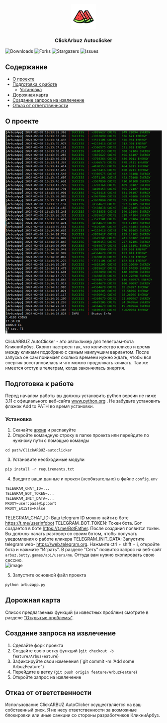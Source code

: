 <br/>
<p align="center">
  <a href="https://github.com/llimonix/ClickARBUZ-autoclicker">
    <img src="images/logo.png" alt="Logo" width="80" height="80">
  </a>

  <h3 align="center">ClickArbuz Autoclicker</h3>

</p>

![Downloads](https://img.shields.io/github/downloads/llimonix/ClickARBUZ-autoclicker/total) ![Forks](https://img.shields.io/github/forks/llimonix/ClickARBUZ-autoclicker?style=social) ![Stargazers](https://img.shields.io/github/stars/llimonix/ClickARBUZ-autoclicker?style=social) ![Issues](https://img.shields.io/github/issues/llimonix/ClickARBUZ-autoclicker)

## Содержание

* [О проекте](#о-проекте)
* [Подготовка к работе](#подготовка-к-работе)
  * [Установка](#установка)
* [Дорожная карта](#дорожная-карта)
* [Создание запроса на извлечение](#создание-запроса-на-извлечение)
* [Отказ от ответственности](#отказ-от-ответственности)

## О проекте

![Screen Shot](images/screenshot.png)

ClickARBUZ AutoClicker - это автокликер для телеграм-бота КликниАрбуз. Скрипт настроен так, что количество кликов и время между кликами подобрано с самым наилучшим вариантом. После запуска он сам понимает сколько времени нужно ждать, чтобы вся энергия восстановилась и что можно продолжать кликать. Так же имеется отстук в телеграм, когда закончилась энергия.

## Подготовка к работе

Перед началом работы вы должны установить python версии не ниже 3.11 с официального веб-сайта www.python.org . Не забудьте установить флажок Add to PATH во время установки.

### Установка

1. Скачайте [архив](https://github.com/llimonix/ClickARBUZ-autoclicker/releases/latest) и распакуйте
2. Откройте командную строку в папке проекта или перейдите по нужному пути с помощью команды

```
cd path/ClickARBUZ-autoclicker
```
3. Установите необходимые модули

```python
pip install -r requirements.txt
```

4. Введите ваши данные и прокси (необязательно) в файле `config.env`

```
TELEGRAM_CHAT_ID=...
TELEGRAM_BOT_TOKEN=...
TELEGRAM_INIT_DATA=...
PROXY=user:pass@ip:port
PROXY_EXISTS=False
```

TELEGRAM_CHAT_ID: Ваш telegram ID можно найти в боте https://t.me/userinfobot
TELEGRAM_BOT_TOKEN: Токен бота. Бот создается в боте https://t.me/BotFather. После создания появится токен. Вы должны начать разговор со своим ботом, чтобы получать уведомления о работе кликера
TELEGRAM_INIT_DATA: Запустите telegram web- https://web.telegram.org. Нажмите ctrl + shift + i, откройте бота и нажмите "Играть". В разделе "Сеть" появится запрос на веб-сайт `
arbuz.betty.games/api/users/me`. Оттуда вам нужно скопировать свою сессию. <br>
![image](https://github.com/llimonix/arbuzapp-autoclick/assets/58168234/46133eb2-c0ad-4def-9741-6a1e0351771a)

5. Запустите основной файл проекта

```python
python arbuzapp.py
```

## Дорожная карта

Список предлагаемых функций (и известных проблем) смотрите в разделе ["Открытые проблемы"](https://github.com/llimonix/ClickARBUZ-autoclicker/issues).

## Создание запроса на извлечение

1. Сделайте форк проекта
2. Создайте свою ветку функций (`git checkout -b feature/ArbuzFeature`)
3. Зафиксируйте свои изменения (`git commit -m 'Add some ArbuzFeature")
4. Перейдите в ветку (`git push origin feature/ArbuzFeature`)
5. Откройте запрос на извлечение

## Отказ от ответственности

Использование ClickARBUZ AutoClicker осуществляется на ваш собственный риск. Я не несу ответственности за возможные блокировки или иные санкции со стороны разработчиков КликниАрбуз.

